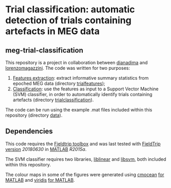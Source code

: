 # Trial classification: automatic detection of trials containing artefacts in MEG data

## meg-trial-classification

This repository is a project in collaboration between [dianadima](https://github.com/dianadima/) and [lorenzomagazzini](https://github.com/lorenzomagazzini/). The code was written for two purposes:

1. [Features extraction](https://github.com/lorenzomagazzini/meg-trial-classification/wiki/Features-extraction): extract informative summary statistics from epoched MEG data (directory [trialfeatures](https://github.com/lorenzomagazzini/meg-trial-classification/tree/master/trialfeatures));
2. [Classification](https://github.com/lorenzomagazzini/meg-trial-classification/wiki/Trial-classification): use the features as input to a Support Vector Machine (SVM) classifier, in order to automatically identify trials containing artefacts (directory [trialclassification](https://github.com/lorenzomagazzini/meg-trial-classification/tree/master/trialclassification)).

The code can be run using the example .mat files included within this repository (directory [data](https://github.com/lorenzomagazzini/meg-trial-classification/tree/master/data)).

## Dependencies

This code requires the [Fieldtrip toolbox](http://www.fieldtriptoolbox.org/) and was last tested with [FieldTrip version](ftp://ftp.fieldtriptoolbox.org/pub/fieldtrip/) _20180630_ in [MATLAB](https://www.mathworks.com/) _R2015a_.

The SVM classifier requires two libraries, [liblinear](https://github.com/cjlin1/liblinear) and [libsvm](https://github.com/cjlin1/libsvm), both included within this repository.

The colour maps in some of the figures were generated using [cmocean](https://github.com/matplotlib/cmocean) [for MATLAB](https://uk.mathworks.com/matlabcentral/fileexchange/57773-cmocean-perceptually-uniform-colormaps) and [viridis](https://bids.github.io/colormap/) [for MATLAB](https://uk.mathworks.com/matlabcentral/fileexchange/51986-perceptually-uniform-colormaps).
